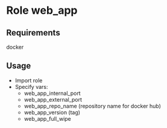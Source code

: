 # Role web_app

## Requirements

docker

## Usage

- Import role
- Specify vars:
    - web_app_internal_port
    - web_app_external_port
    - web_app_repo_name (repository name for docker hub)
    - web_app_version (tag)
    - web_app_full_wipe